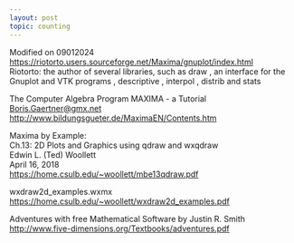 ```yaml
---
layout: post
topic: counting
---
```

Modified on 09012024    
<a href="https://riotorto.users.sourceforge.net/Maxima/gnuplot/index.html" target="_blank">https://riotorto.users.sourceforge.net/Maxima/gnuplot/index.html</a>  
 Riotorto: the author of several libraries, such as draw , an interface for the Gnuplot and VTK programs , descriptive , interpol , distrib and stats  
 
 The Computer Algebra Program MAXIMA - a Tutorial   Boris.Gaertner@gmx.net  
<a href="http://www.bildungsgueter.de/MaximaEN/Contents.htm" target="_blank">http://www.bildungsgueter.de/MaximaEN/Contents.htm</a>  

Maxima by Example:  
Ch.13: 2D Plots and Graphics using qdraw and wxqdraw   
Edwin L. (Ted) Woollett  
April 16, 2018    
<a>https://home.csulb.edu/~woollett/mbe13qdraw.pdf</a>    

wxdraw2d_examples.wxmx  
<a>https://home.csulb.edu/~woollett/wxdraw2d_examples.pdf</a>

Adventures with free Mathematical Software
by
Justin R. Smith  
<a>http://www.five-dimensions.org/Textbooks/adventures.pdf</a> 
